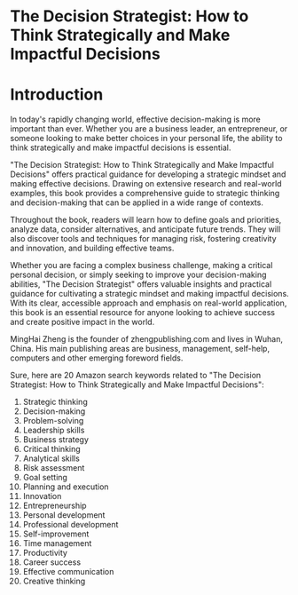 # The Decision Strategist: How to Think Strategically and Make Impactful Decisions

# Introduction

In today's rapidly changing world, effective decision-making is more important than ever. Whether you are a business leader, an entrepreneur, or someone looking to make better choices in your personal life, the ability to think strategically and make impactful decisions is essential.

"The Decision Strategist: How to Think Strategically and Make Impactful Decisions" offers practical guidance for developing a strategic mindset and making effective decisions. Drawing on extensive research and real-world examples, this book provides a comprehensive guide to strategic thinking and decision-making that can be applied in a wide range of contexts.

Throughout the book, readers will learn how to define goals and priorities, analyze data, consider alternatives, and anticipate future trends. They will also discover tools and techniques for managing risk, fostering creativity and innovation, and building effective teams.

Whether you are facing a complex business challenge, making a critical personal decision, or simply seeking to improve your decision-making abilities, "The Decision Strategist" offers valuable insights and practical guidance for cultivating a strategic mindset and making impactful decisions. With its clear, accessible approach and emphasis on real-world application, this book is an essential resource for anyone looking to achieve success and create positive impact in the world.

MingHai Zheng is the founder of zhengpublishing.com and lives in Wuhan, China. His main publishing areas are business, management, self-help, computers and other emerging foreword fields.



Sure, here are 20 Amazon search keywords related to "The Decision Strategist: How to Think Strategically and Make Impactful Decisions":

1. Strategic thinking
2. Decision-making
3. Problem-solving
4. Leadership skills
5. Business strategy
6. Critical thinking
7. Analytical skills
8. Risk assessment
9. Goal setting
10. Planning and execution
11. Innovation
12. Entrepreneurship
13. Personal development
14. Professional development
15. Self-improvement
16. Time management
17. Productivity
18. Career success
19. Effective communication
20. Creative thinking

